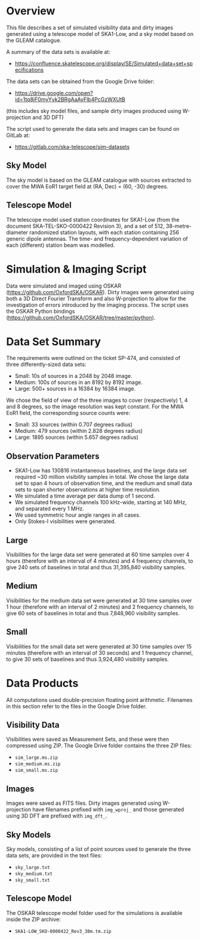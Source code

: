 # Overview

This file describes a set of simulated visibility data and dirty images generated using a telescope model of SKA1-Low, and a sky model based on the GLEAM catalogue.

A summary of the data sets is available at:

- <https://confluence.skatelescope.org/display/SE/Simulated+data+set+specifications>

The data sets can be obtained from the Google Drive folder:

- <https://drive.google.com/open?id=1tq8jF0myYyk2BRgAaAyFlb4PcGzWXUtB>

(this includes sky model files, and sample dirty images produced using W-projection and 3D DFT)

The script used to generate the data sets and images can be found on GitLab at:

- <https://gitlab.com/ska-telescope/sim-datasets>

## Sky Model

The sky model is based on the GLEAM catalogue with sources extracted to cover the MWA EoR1 target field at (RA, Dec) = (60, -30) degrees.

## Telescope Model

The telescope model used station coordinates for SKA1-Low (from the document SKA-TEL-SKO-0000422 Revision 3), and a set of 512, 38-metre-diameter randomized station layouts, with each station containing 256 generic dipole antennas. The time- and frequency-dependent variation of each (different) station beam was modelled.

# Simulation & Imaging Script

Data were simulated and imaged using OSKAR (<https://github.com/OxfordSKA/OSKAR>). Dirty images were generated using both a 3D Direct Fourier Transform and also W-projection to allow for the investigation of errors introduced by the imaging process. The script uses the OSKAR Python bindings (<https://github.com/OxfordSKA/OSKAR/tree/master/python>).

# Data Set Summary

The requirements were outlined on the ticket SP-474, and consisted of three differently-sized data sets:

- Small: 10s of sources in a 2048 by 2048 image.
- Medium: 100s of sources in an 8192 by 8192 image.
- Large: 500+ sources in a 16384 by 16384 image.

We chose the field of view of the three images to cover (respectively) 1, 4 and 8 degrees, so the image resolution was kept constant. For the MWA EoR1 field, the corresponding source counts were:

- Small: 33 sources (within 0.707 degrees radius)
- Medium: 479 sources (within 2.828 degrees radius)
- Large: 1895 sources (within 5.657 degrees radius)

## Observation Parameters

- SKA1-Low has 130816 instantaneous baselines, and the large data set required ~30 million visibility samples in total. We chose the large data set to span 4 hours of observation time, and the medium and small data sets to span shorter observations at higher time resolution.
- We simulated a time average per data dump of 1 second.
- We simulated frequency channels 100 kHz-wide, starting at 140 MHz, and separated every 1 MHz.
- We used symmetric hour angle ranges in all cases.
- Only Stokes-I visibilities were generated.

## Large

Visibilities for the large data set were generated at 60 time samples over 4 hours (therefore with an interval of 4 minutes) and 4 frequency channels, to give 240 sets of baselines in total and thus 31,395,840 visibility samples.

## Medium

Visibilities for the medium data set were generated at 30 time samples over 1 hour (therefore with an interval of 2 minutes) and 2 frequency channels, to give 60 sets of baselines in total and thus 7,848,960 visibility samples.

## Small

Visibilities for the small data set were generated at 30 time samples over 15 minutes (therefore with an interval of 30 seconds) and 1 frequency channel, to give 30 sets of baselines and thus 3,924,480 visibility samples.

# Data Products

All computations used double-precision floating point arithmetic. Filenames in this section refer to the files in the Google Drive folder.

## Visibility Data

Visibilities were saved as Measurement Sets, and these were then compressed using ZIP. The Google Drive folder contains the three ZIP files:

- `sim_large.ms.zip`
- `sim_medium.ms.zip`
- `sim_small.ms.zip`

## Images

Images were saved as FITS files. Dirty images generated using W-projection have filenames prefixed with `img_wproj_` and those generated using 3D DFT are prefixed with `img_dft_`.

## Sky Models

Sky models, consisting of a list of point sources used to generate the three data sets, are provided in the text files:

- `sky_large.txt`
- `sky_medium.txt`
- `sky_small.txt`

## Telescope Model

The OSKAR telescope model folder used for the simulations is available inside the ZIP archive:

- `SKA1-LOW_SKO-0000422_Rev3_38m.tm.zip`
